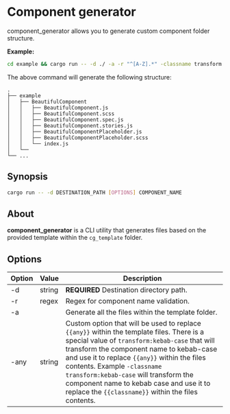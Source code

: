 # Component generator

component_generator allows you to generate custom component folder structure.

**Example:**

```sh
cd example && cargo run -- -d ./ -a -r "^[A-Z].*" -classname transform:kebab-case BeautifulComponent
```

The above command will generate the following structure:

    .
    ├── example
    │   ├── BeautifulComponent
    │   │   ├── BeautifulComponent.js
    │   │   ├── BeautifulComponent.scss
    │   │   ├── BeautifulComponent.spec.js
    │   │   ├── BeautifulComponent.stories.js
    │   │   ├── BeautifulComponentPlaceholder.js
    │   │   ├── BeautifulComponentPlaceholder.scss
    │   │   └── index.js
    │   └──
    └── ...

## Synopsis

```sh
cargo run -- -d DESTINATION_PATH [OPTIONS] COMPONENT_NAME
```

## About

**component_generator** is a CLI utility that generates files based on the provided template within the `cg_template` folder.

## Options

| Option | Value  | Description                                                                                                                                                                                                                                                                                                                                                                                                       |
| ------ | ------ | ----------------------------------------------------------------------------------------------------------------------------------------------------------------------------------------------------------------------------------------------------------------------------------------------------------------------------------------------------------------------------------------------------------------- |
| -d     | string | **REQUIRED** Destination directory path.                                                                                                                                                                                                                                                                                                                                                                          |
| -r     | regex  | Regex for component name validation.                                                                                                                                                                                                                                                                                                                                                                              |
| -a     |        | Generate all the files within the template folder.                                                                                                                                                                                                                                                                                                                                                                |
| -any   | string | Custom option that will be used to replace `{{any}}` within the template files. There is a special value of `transform:kebab-case` that will transform the component name to kebab-case and use it to replace `{{any}}` within the files contents. Example `-classname transform:kebab-case` will transform the component name to kebab case and use it to replace the `{{classname}}` within the files contents. |
